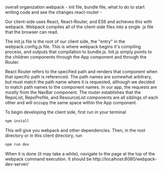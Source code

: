 overall organization
webpack - init file, bundle file, what to do to start writing code and see the changes
react-router - 

Our client-side uses React, React-Router, and ES6 and achieves this with webpack. Webpack compiles all of the client-side files into a single .js file that the browser can read.

The init.js file is the root of our client side, the "entry" in the webpack.config.js file. This is where webpack begins it's compiling process, and outputs that compilation to bundle.js. Init.js simply points to the children components through the App component and through the Router. 

React Router refers to the specified path and renders that component when that specific path is referenced. The path names are somewhat arbitrary, but must match the path name where it is requested, although we decided to match path names to the component names. In our app, the requests are mostly from the NavBar component. The router establishes that the RepoList, RepoProfile, and ResourceList components are all siblings of each other and will occupy the same space within the App component.

To begin developing the client side, first run in your terminal 
```javascript
npm install
``` 
This will give you webpack and other dependencies. Then, in the root directory or in this client directory, run 
```javascript
npm run dev
``` 
When it is done (it may take a while), navigate to the page at the top of the webpack command execution. It should be http://localhost:8080/webpack-dev-server/
